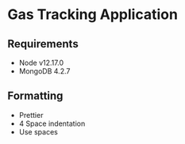 # Gas Tracking Application

## Requirements
* Node v12.17.0
* MongoDB 4.2.7

## Formatting
* Prettier
* 4 Space indentation
* Use spaces